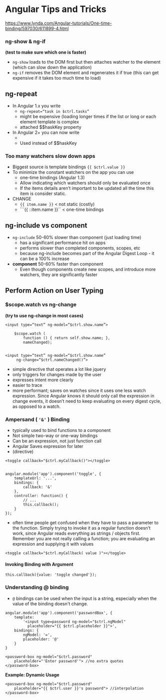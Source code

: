 # Angular Tips and Tricks
https://www.lynda.com/Angular-tutorials/One-time-binding/597030/611899-4.html

### ng-show & ng-if 
**(test to make sure which one is faster)**
* ``ng-show`` loads to the DOM first but then attaches watcher to the element (which can slow down the application)
* ``ng-if`` removes the DOM element and regenerates it if true (this can get expensive if it takes too much time to load)

## ng-repeat
* In Angular 1.x you write 
    * ``ng-repeat=“task in $ctrl.tasks”``
    * might be expensive (loading longer times if the list or long or each element template is complex
    * attached $$haskKey property
* In Angular 2+ you can now write
    * <div ng-repeat=“task in $ctrl.tasks track by task.id”>
    * Used instead of $$haskKey

### Too many watchers slow down apps
* Biggest source is template bindings ```{{ $ctrl.value }}```
* To minimize the constant watchers on the app you can use
    * one-time bindings (Angular 1.3)
    * Allow indicating which watchers should only be evaluated once
    * If the items details aren’t important to be updated all the time this item is consider static. 
* CHANGE
    * ``{{ item.name }}`` < not static (costly)
    * ```{{ ::item.name }}`` < one-time bindings

## ng-include vs component
* ``ng-include`` 50-60% slower than component (just loading time) 
    * has a significant performance hit on apps
    * performs slower than completed components, scopes, etc
    * because ng-include becomes part of the Angular Digest Loop - it can be a 100% increase 
* **component** 50-60% faster than component
    * Even though components create new scopes, and introduce more watchers, they are significantly faster

## Perform Action on User Typing

### $scope.watch vs ng-change 
**(try to use ng-change in most cases)**
```
<input type=“text” ng-model=“$ctrl.show.name”>

	$scope.watch ( 
		function () { return self.show.name; }, 
		nameChanged);
		
```

```
<input type=“text” ng-model=“$ctrl.show.name”
	 ng-change=“$ctrl.nameChanged()”>
```

* simple directive that operates a lot like jquery
* only triggers for changes made by the user
* expresses intent more clearly
* easier to trace
* more performant; saves on watches since it uses one less watch expression. Since Angular knows it should only call the expression in change events, it doesn’t need to keep evaluating on every digest cycle, as opposed to a watch. 




### Ampersand ( ``` '&' ``` ) Binding
* typically used to bind functions to a component
* Not simple two-way or one-way bindings
* Can be an expression, not just function call
* Angular Saves expression for later
* (directive)
```
<toggle callback="$ctrl.myCallback()"></toggle>


angular.module('app').component('toggle', {
    templateUrl: '...',
    bindings: {
        callback: '&'
    },
    controller: function() {
        // ...
        this.callback();
    }
});
```

* often time people get confused when they have to pass a parameter to the function. Simply trying to invoke it as a regular function doesn’t work, since Angular reads everything as strings / objects first. Remember you are not really calling a function; you are evaluating an expression and supplying it with values

```
<toggle callback="$ctrl.myCallback( value )"></toggle>
```
#### Invoking Binding with Argument

```
this.callback({value: 'toggle changed'});
```


### Understanding @ binding
* ```@``` bindings can be used when the input is a string, especially when the value of the binding doesn't change.

```
angular.module('app').component('passwordBox', {
    template: 
        '<input type=password ng-model="$ctrl.ngModel"
          placeholder="{{ $ctrl.placeholder }}">',
    bindings: { 
        ngModel: '=',
        placeholder: '@'
    }
}
```

```
<password-box ng-model="$ctrl.password"
    placeholder="'Enter password'"> //no extra quotes
</password-box>
```

**Example: Dynamic Usage** 
```
<password-box ng-model="$ctrl.password"
    placeholder="{{ $ctrl.user }}'s password"> //interpolation
</password-box>

```